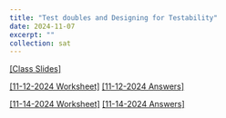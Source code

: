 ```yaml
---
title: "Test doubles and Designing for Testability"
date: 2024-11-07
excerpt: ""
collection: sat
---
```


[[Class Slides]](https://docs.google.com/presentation/d/1Wk62CvN2n0WKV2YA3oW-iw8wv2dyt2a5smWVPWvX_N4/edit#slide=id.g312d0da468c_0_0)

[[11-12-2024 Worksheet]](/sat/files/11_12.pdf) [[11-12-2024 Answers]](/sat/files/11_12_ans.pdf)

[[11-14-2024 Worksheet]](/sat/files/11_14.pdf) [[11-14-2024 Answers]](/sat/files/11_14_ans.pdf)